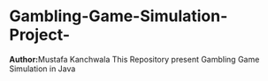 # Gambling-Game-Simulation-Project-
<b>Author:</b>Mustafa Kanchwala
This Repository present Gambling Game Simulation in Java
